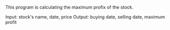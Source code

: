 This program is calculating the maximum profix of the stock.

Input: stock's name, date, price
Output: buying date, selling date, maximum profit